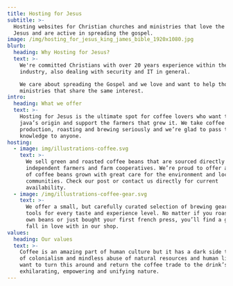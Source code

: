 ```yaml
---
title: Hosting for Jesus
subtitle: >-
  Hosting websites for Christian churches and ministries that love the Lord
  Jesus and are active in spreading the gospel.
image: /img/hosting_for_jesus_king_james_bible_1920x1080.jpg
blurb:
  heading: Why Hosting for Jesus?
  text: >-
    We're committed Christians with over 20 years experience within the hosting
    industry, also dealing with security and IT in general.

    We care about spreading the Gospel and we love and want to help those
    ministries that share the same interest.
intro:
  heading: What we offer
  text: >-
    Hosting for Jesus is the ultimate spot for coffee lovers who want to learn about their
    java’s origin and support the farmers that grew it. We take coffee
    production, roasting and brewing seriously and we’re glad to pass that
    knowledge to anyone.
hosting:
  - image: img/illustrations-coffee.svg
    text: >-
      We sell green and roasted coffee beans that are sourced directly from
      independent farmers and farm cooperatives. We’re proud to offer a variety
      of coffee beans grown with great care for the environment and local
      communities. Check our post or contact us directly for current
      availability.
  - image: /img/illustrations-coffee-gear.svg
    text: >-
      We offer a small, but carefully curated selection of brewing gear and
      tools for every taste and experience level. No matter if you roast your
      own beans or just bought your first french press, you’ll find a gadget to
      fall in love with in our shop.
values:
  heading: Our values
  text: >-
    Coffee is an amazing part of human culture but it has a dark side too – one
    of colonialism and mindless abuse of natural resources and human lives. We
    want to turn this around and return the coffee trade to the drink’s
    exhilarating, empowering and unifying nature.
---
```


